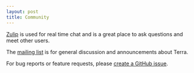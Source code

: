 ```yaml
---
layout: post
title: Community
---
```


[Zulip](https://terralang.zulipchat.com) is used for real time chat and is a great place to ask questions and meet other users.

The [mailing list](https://mailman.stanford.edu/mailman/listinfo/terralang) is for general discussion and announcements about Terra.

For bug reports or feature requests, please [create a GitHub issue](https://github.com/zdevito/terra/issues).
